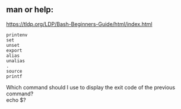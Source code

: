 ## man or help:
https://tldp.org/LDP/Bash-Beginners-Guide/html/index.html
```
printenv
set
unset
export
alias
unalias
.
source
printf
```
Which command should I use to display the exit code of the previous command?  
echo $?  

